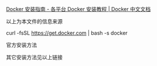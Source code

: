 [Docker 安装指南 - 各平台 Docker 安装教程 | Docker 中文文档](https://dockerdocs.xuanyuan.me/install)

以上为本文件的信息来源

curl -fsSL https://get.docker.com | bash -s docker

官方安装方法

其它安装方法见以上链接

